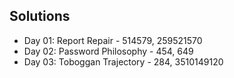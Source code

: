 ## Solutions 
* Day 01: Report Repair - 514579, 259521570
* Day 02: Password Philosophy - 454, 649
* Day 03: Toboggan Trajectory - 284, 3510149120

